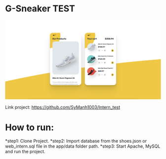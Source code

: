 # G-Sneaker TEST
![Screenshot](./screenshots/screenshot.jpg)

Link project: https://github.com/SyManh1003/Intern_test

# How to run:
*step1: Clone Project.
*step2: Import database from the shoes.json or web_intern.sql file in the app/data folder path.
*step3: Start Apache, MySQL and run the project.
